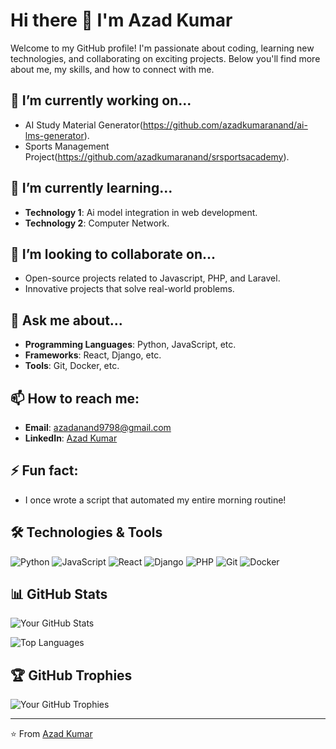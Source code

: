 # Hi there 👋 I'm Azad Kumar

Welcome to my GitHub profile! I'm passionate about coding, learning new technologies, and collaborating on exciting projects. Below you'll find more about me, my skills, and how to connect with me.

## 🔭 I’m currently working on...
- AI Study Material Generator(https://github.com/azadkumaranand/ai-lms-generator).
- Sports Management Project(https://github.com/azadkumaranand/srsportsacademy).

## 🌱 I’m currently learning...
- **Technology 1**: Ai model integration in web development.
- **Technology 2**: Computer Network.

## 👯 I’m looking to collaborate on...
- Open-source projects related to Javascript, PHP, and Laravel.
- Innovative projects that solve real-world problems.

## 💬 Ask me about...
- **Programming Languages**: Python, JavaScript, etc.
- **Frameworks**: React, Django, etc.
- **Tools**: Git, Docker, etc.

## 📫 How to reach me:
- **Email**: [azadanand9798@gmail.com](mailto:azadanand9798@gmail.com)
- **LinkedIn**: [Azad Kumar](https://www.linkedin.com/in/azad-kumar-24aaba244/)

## ⚡ Fun fact:
- I once wrote a script that automated my entire morning routine!

## 🛠️ Technologies & Tools
![Python](https://img.shields.io/badge/-Python-3776AB?style=flat-square&logo=python&logoColor=white)
![JavaScript](https://img.shields.io/badge/-JavaScript-F7DF1E?style=flat-square&logo=javascript&logoColor=black)
![React](https://img.shields.io/badge/-React-61DAFB?style=flat-square&logo=react&logoColor=black)
![Django](https://img.shields.io/badge/-Django-092E20?style=flat-square&logo=django&logoColor=white)
![PHP](https://img.shields.io/badge/-Php-3776AB?style=flat-square&logo=p&logoColor=white)
![Git](https://img.shields.io/badge/-Git-F05032?style=flat-square&logo=git&logoColor=white)
![Docker](https://img.shields.io/badge/-Docker-2496ED?style=flat-square&logo=docker&logoColor=white)

## 📊 GitHub Stats
![Your GitHub Stats](https://github-readme-stats.vercel.app/api?username=azadkumaranand&show_icons=true&theme=radical)

![Top Languages](https://github-readme-stats.vercel.app/api/top-langs/?username=azadkumaranand&layout=compact&theme=radical)

## 🏆 GitHub Trophies
![Your GitHub Trophies](https://github-profile-trophy.vercel.app/?username=azadkumaranand&theme=radical)

---

⭐️ From [Azad Kumar](https://github.com/azadkumaranand)

